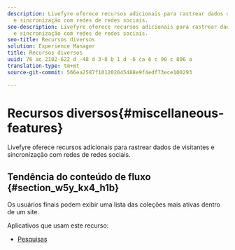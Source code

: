 ```yaml
---
description: Livefyre oferece recursos adicionais para rastrear dados de visitantes
  e sincronização com redes de redes sociais.
seo-description: Livefyre oferece recursos adicionais para rastrear dados de visitantes
  e sincronização com redes de redes sociais.
seo-title: Recursos diversos
solution: Experience Manager
title: Recursos diversos
uuid: 76 ac 2102-622 d -48 d 3-8 b 1 d -6 ca 6 c 90 c 806 a
translation-type: tm+mt
source-git-commit: 566ea2587f101202045488e9f4edf73ece100293

---
```



# Recursos diversos{#miscellaneous-features}

Livefyre oferece recursos adicionais para rastrear dados de visitantes e sincronização com redes de redes sociais.

## Tendência do conteúdo de fluxo {#section_w5y_kx4_h1b}

Os usuários finais podem exibir uma lista das coleções mais ativas dentro de um site.

Aplicativos que usam este recurso:

* [Pesquisas](../c-about-apps/c-polls-app/c-polls-app.md#c_polls_app)

